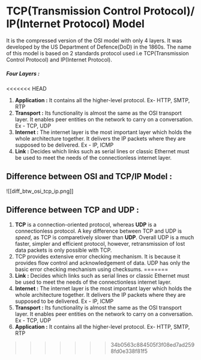 # TCP(Transmission Control Protocol)/ IP(Internet Protocol) Model

It is the compressed version of the OSI model with only 4 layers. It was developed by the US Department of Defence(DoD) in the 1860s. The name of this model is based on 2 standards protocol used i.e TCP(Transmission Control Protocol) and IP(Internet Protocol).

##### Four Layers :
<<<<<<< HEAD
1. **Application :** It contains all the higher-level protocol. Ex- HTTP, SMTP, RTP
2. **Transport :** Its functionality is almost the same as the OSI transport layer. It enables peer entities on the network to carry on a conversation. Ex - TCP, UDP
3. **Internet :** The internet layer is the most important layer which holds the whole architecture together. It delivers the IP packets where they are supposed to be delivered.  Ex - IP, ICMP
4. **Link :** Decides which links such as serial lines or classic Ethernet must be used to meet the needs of the connectionless internet layer.


## Difference between OSI and TCP/IP Model :

![[diff_btw_osi_tcp_ip.png]]



## Difference between TCP and UDP :

1. **TCP** is a connection-oriented protocol, whereas **UDP** is a connectionless protocol. A key difference between TCP and UDP is *speed*, as TCP is comparetively slower than **UDP**. Overall UDP is a much faster, simpler and efficient protocol, however, retransmission of lost data packets is only possible with TCP.
2. TCP provides extensive error checking mechanism. It is because it provides flow control and acknowledgement of data. UDP has only the basic error checking mechanism using checksums.
=======
1. **Link :** Decides which links such as serial lines or classic Ethernet must be used to meet the needs of the connectionless internet layer.
2. **Internet :** The internet layer is the most important layer which holds the whole architecture together. It delivers the IP packets where they are supposed to be delivered.  Ex - IP, ICMP
3. **Transport :** Its functionality is almost the same as the OSI transport layer. It enables peer entities on the network to carry on a conversation. Ex - TCP, UDP
4. **Application :** It contains all the higher-level protocol. Ex- HTTP, SMTP, RTP



>>>>>>> 34b0563c884505f3f08ed7ad2598fd0e338f81f5

